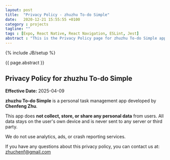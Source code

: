 ```yaml
---
layout: post
title:  "Privacy Policy - zhuzhu To-do Simple"
date:   2020-12-21 15:55:55 +0100
category : projects
tagline: ""
tags : [Expo, React Native, React Navigation, ESLint, Jest]
abstract : "This is the Privacy Policy page for zhuzhu To-do Simple application."
---
```

{% include JB/setup %}

{{ page.abstract }}

## Privacy Policy for zhuzhu To-do Simple

__Effective Date:__ 2025-04-09

__zhuzhu To-do Simple__ is a personal task management app developed by <strong>Chenfeng Zhu</strong>.

This app does <strong>not collect, store, or share any personal data</strong> from users. All data stays on the user's own device and is never sent to any server or third party.

We do not use analytics, ads, or crash reporting services.

If you have any questions about this privacy policy, you can contact us at: <a href="mailto:zhuchenf@gmail.com">zhuchenf@gmail.com</a>
